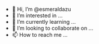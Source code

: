 - 👋 Hi, I’m @esmeraldazu
- 👀 I’m interested in ...
- 🌱 I’m currently learning ...
- 💞️ I’m looking to collaborate on ...
- 📫 How to reach me ...

<!---
esmeraldazu/esmeraldazu is a ✨ special ✨ repository because its `README.md` (this file) appears on your GitHub profile.
You can click the Preview link to take a look at your changes.
--->
